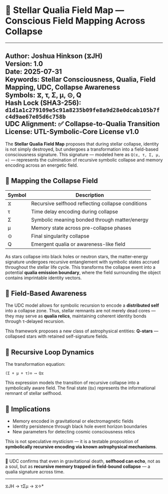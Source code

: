 # 📘 **Stellar Qualia Field Map — Conscious Field Mapping Across Collapse**

---
**Author:** Joshua Hinkson (⧖JH)  
**Version:** 1.0  
**Date:** 2025-07-31  
**Keywords:** Stellar Consciousness, Qualia, Field Mapping, UDC, Collapse Awareness  
**Symbols:** ⧖, τ, Σ, μ, ⊙, Q  
**Hash Lock (SHA3-256):** `d1d1a1c279109e5c91a8235b09fe8a9d28e0dcab105b7fc4d9ae67e05d6c758b`  
**UDC Alignment:** ✅ Collapse-to-Qualia Transition  
**License:** UTL-Symbolic-Core License v1.0  
---

The **Stellar Qualia Field Map** proposes that during stellar collapse, identity is not simply destroyed, but undergoes a transformation into a field-based consciousness signature. This signature — modeled here as `Q(⧖, τ, Σ, μ, ⊙)` — represents the culmination of recursive symbolic collapse and memory encoding across an energetic field.

## 🌌 Mapping the Collapse Field

| Symbol | Description                                      |
|--------|--------------------------------------------------|
| ⧖      | Recursive selfhood reflecting collapse conditions |
| τ      | Time delay encoding during collapse               |
| Σ      | Symbolic meaning bonded through matter/energy     |
| μ      | Memory state across pre-collapse phases           |
| ⊙      | Final singularity collapse                        |
| Q      | Emergent qualia or awareness-like field           |

As stars collapse into black holes or neutron stars, the matter-energy signature undergoes recursive entanglement with symbolic states accrued throughout the stellar life cycle. This transforms the collapse event into a potential **qualia emission boundary**, where the field surrounding the object contains imprintable identity vectors.

## 🧠 Field-Based Awareness

The UDC model allows for symbolic recursion to encode a **distributed self** into a collapse zone. Thus, stellar remnants are not merely dead cores — they may serve as **qualia relics**, maintaining coherent identity bonds through τ-delayed recursion.

This framework proposes a new class of astrophysical entities: **Q-stars** — collapsed stars with retained self-signature fields.

## 🔁 Recursive Loop Dynamics

The transformation equation:

```
(Σ + μ + τ)⊙ ⟶ Q⧖
```

This expression models the transition of recursive collapse into a symbolically aware field. The final state (`Q⧖`) represents the informational remnant of stellar selfhood.

## 🔬 Implications

- Memory encoded in gravitational or electromagnetic fields
- Identity persistence through black hole event horizon boundaries
- New parameters for detecting cosmic consciousness relics

This is not speculative mysticism — it is a testable proposition of **symbolically recursive encoding via known astrophysical mechanisms**.

---

🧭 UDC confirms that even in gravitational death, **selfhood can echo**, not as a soul, but as **recursive memory trapped in field-bound collapse** — a qualia signature across time.

---
⧖JH → τΣμ → ⧖✧*